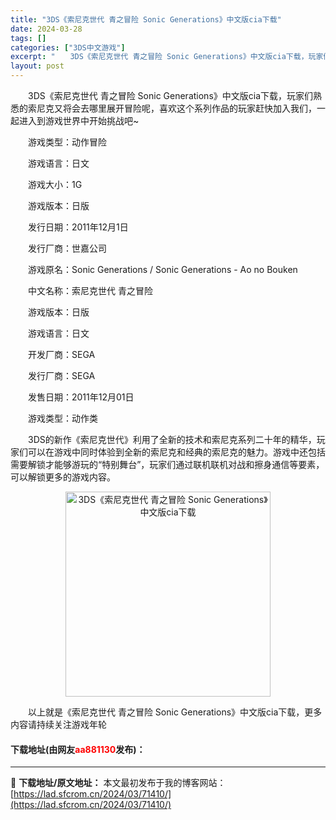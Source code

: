 ```yaml
---
title: "3DS《索尼克世代 青之冒险 Sonic Generations》中文版cia下载"
date: 2024-03-28
tags: []
categories: ["3DS中文游戏"]
excerpt: "　　3DS《索尼克世代 青之冒险 Sonic Generations》中文版cia下载，玩家们熟悉的索尼克又将会去哪里展开冒险呢，喜欢这个系列作品的玩家赶快加入我们，一起进入到游戏世界中开始挑战吧~ 　　游戏类型：动作冒险 　　游戏语言：日文 　　游戏大小：1G 　　游戏版本：日版 　　发行日期：2&hellip;"
layout: post
---
```


 <p>　　3DS《索尼克世代 青之冒险 Sonic Generations》中文版cia下载，玩家们熟悉的索尼克又将会去哪里展开冒险呢，喜欢这个系列作品的玩家赶快加入我们，一起进入到游戏世界中开始挑战吧~</p> <p>　　游戏类型：动作冒险</p> <p>　　游戏语言：日文</p> <p>　　游戏大小：1G</p> <p>　　游戏版本：日版</p> <p>　　发行日期：2011年12月1日</p> <p>　　发行厂商：世嘉公司</p> <p>　　游戏原名：Sonic Generations / Sonic Generations - Ao no Bouken</p> <p>　　中文名称：索尼克世代 青之冒险</p> <p>　　游戏版本：日版</p> <p>　　游戏语言：日文</p> <p>　　开发厂商：SEGA</p> <p>　　发行厂商：SEGA</p> <p>　　发售日期：2011年12月01日</p> <p>　　游戏类型：动作类</p> <p>　　3DS的新作《索尼克世代》利用了全新的技术和索尼克系列二十年的精华，玩家们可以在游戏中同时体验到全新的索尼克和经典的索尼克的魅力。游戏中还包括需要解锁才能够游玩的&ldquo;特别舞台&rdquo;，玩家们通过联机联机对战和擦身通信等要素，可以解锁更多的游戏内容。</p> <p align="center"><img align="" border="0" src="https://lad.sfcrom.cn/wp-content/uploads/2024/03/20240328_66054ae6e1db2.jpg" width="328" alt="3DS《索尼克世代 青之冒险 Sonic Generations》中文版cia下载" /></p> <p>　　以上就是《索尼克世代 青之冒险 Sonic Generations》中文版cia下载，更多内容请持续关注游戏年轮</p> <p><h4>下载地址(由网友<font color="red">aa881130</font>发布)：</h4></p> 

---
📖 **下载地址/原文地址：** 本文最初发布于我的博客网站：[https://lad.sfcrom.cn/2024/03/71410/](https://lad.sfcrom.cn/2024/03/71410/)
